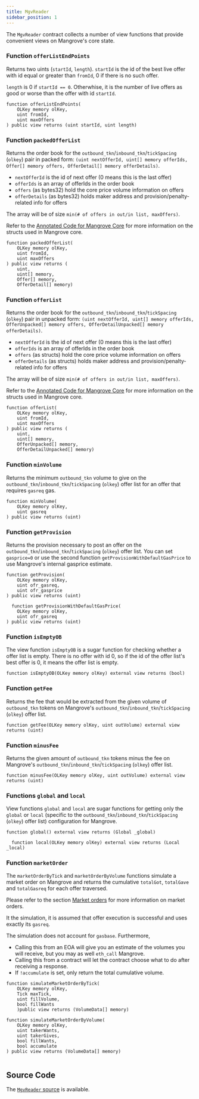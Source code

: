 ```yaml
---
title: MgvReader
sidebar_position: 1
---
```


The `MgvReader` contract collects a number of view functions that provide convenient views on Mangrove's core state.

### Function `offerListEndPoints`

Returns two uints (`startId`, `length`). `startId` is the id of the best live offer with id equal or greater than
`fromId`, 0 if there is no such offer. 

`length` is 0 if `startId == 0`. Otherwhise, it is the number of live offers as good or worse than the offer with id `startId`.

```solidity
function offerListEndPoints(
    OLKey memory olKey, 
    uint fromId, 
    uint maxOffers
) public view returns (uint startId, uint length)
```

### Function `packedOfferList`

Returns the order book for the `outbound_tkn`/`inbound_tkn`/`tickSpacing` (`olkey`) pair in packed form: 
`(uint nextOfferId, uint[] memory offerIds, Offer[] memory offers, OfferDetail[] memory offerDetails)`.

* `nextOfferId` is the id of next offer (0 means this is the last offer)
* `offerIds` is an array of offerIds in the order book 
* `offers` (as bytes32) hold the core price volume information on offers
* `offerDetails` (as bytes32) holds maker address and provision/penalty-related info for offers

The array will be of size `min(# of offers in out/in list, maxOffers)`.

Refer to the [Annotated Code for Mangrove Core](../codebase.md) for more information on the structs used in Mangrove core.

```solidity
function packedOfferList(
    OLKey memory olKey, 
    uint fromId, 
    uint maxOffers
) public view returns (
    uint, 
    uint[] memory, 
    Offer[] memory, 
    OfferDetail[] memory)
```

### Function `offerList`

Returns the order book for the `outbound_tkn`/`inbound_tkn`/`tickSpacing` (`olkey`) pair in unpacked form: `(uint nextOfferId, uint[] memory offerIds, OfferUnpacked[] memory offers, OfferDetailUnpacked[] memory offerDetails)`.

* `nextOfferId` is the id of next offer (0 means this is the last offer)
* `offerIds` is an array of offerIds in the order book
* `offers` (as structs) hold the core price volume information on offers
* `offerDetails` (as structs) holds maker address and provision/penalty-related info for offers

The array will be of size `min(# of offers in out/in list, maxOffers)`.

Refer to the [Annotated Code for Mangrove Core](../codebase.md) for more information on the structs used in Mangrove core.

```solidity
function offerList(
    OLKey memory olKey, 
    uint fromId, 
    uint maxOffers
) public view returns (
    uint, 
    uint[] memory, 
    OfferUnpacked[] memory, 
    OfferDetailUnpacked[] memory)
```

### Function `minVolume`

Returns the minimum `outbound_tkn` volume to give on the `outbound_tkn`/`inbound_tkn`/`tickSpacing` (`olkey`) offer list for an offer that requires `gasreq` gas.

```solidity
function minVolume(
    OLKey memory olKey, 
    uint gasreq
) public view returns (uint)
```

### Function `getProvision`

Returns the provision necessary to post an offer on the `outbound_tkn`/`inbound_tkn`/`tickSpacing` (`olkey`) offer list. You can set `gasprice=0` or use the second function `getProvisionWithDefaultGasPrice` to use Mangrove's internal gasprice estimate.

```solidity
function getProvision(
    OLKey memory olKey, 
    uint ofr_gasreq, 
    uint ofr_gasprice
) public view returns (uint)
```

```solidity
  function getProvisionWithDefaultGasPrice(
    OLKey memory olKey, 
    uint ofr_gasreq
) public view returns (uint)

```

### Function `isEmptyOB`

The view function `isEmptyOB` is a sugar function for checking whether a offer list is empty. There is no offer with id 0, so if the id of the offer list's best offer is 0, it means the offer list is empty.

```solidity
function isEmptyOB(OLKey memory olKey) external view returns (bool)
```

### Function `getFee`

Returns the fee that would be extracted from the given volume of `outbound_tkn` tokens on Mangrove's `outbound_tkn`/`inbound_tkn`/`tickSpacing` (`olkey`) offer list.

```solidity
function getFee(OLKey memory olKey, uint outVolume) external view returns (uint)
```

### Function `minusFee`

Returns the given amount of `outbound_tkn` tokens minus the fee on Mangrove's `outbound_tkn`/`inbound_tkn`/`tickSpacing` (`olkey`) offer list.

```solidity
function minusFee(OLKey memory olKey, uint outVolume) external view returns (uint)

```

### Functions `global` and `local`

View functions `global` and `local` are sugar functions for getting only the `global` or `local` (specific to the `outbound_tkn`/`inbound_tkn`/`tickSpacing` (`olkey`) offer list) configuration for Mangrove.

```solidity
function global() external view returns (Global _global)

  function local(OLKey memory olKey) external view returns (Local _local)
```

### Function `marketOrder`


The `marketOrderByTick` and `marketOrderByVolume` functions simulate a market order on Mangrove and returns the cumulative `totalGot`, `totalGave` and `totalGasreq` for each offer traversed. 

Please refer to the section [Market orders](../market-order/README.md) for more information on market orders.

It the simulation, it is assumed that offer execution is successful and uses exactly its `gasreq`. 

The simulation does not account for `gasbase`. Furthermore,

* Calling this from an EOA will give you an estimate of the volumes you will receive, but you may as well `eth_call` Mangrove.
* Calling this from a contract will let the contract choose what to do after receiving a response.
* If `!accumulate` is set, only return the total cumulative volume.

```solidity
function simulateMarketOrderByTick(
    OLKey memory olKey, 
    Tick maxTick, 
    uint fillVolume, 
    bool fillWants
    )public view returns (VolumeData[] memory)

function simulateMarketOrderByVolume(
    OLKey memory olKey,
    uint takerWants,
    uint takerGives,
    bool fillWants,
    bool accumulate
) public view returns (VolumeData[] memory)


```

## Source Code

The [`MgvReader` source](https://github.com/mangrovedao/mangrove-core/blob/2ae172805fd8b309c30b2dc877dba66245abbb3e/src/periphery/MgvReader.sol) is available.
